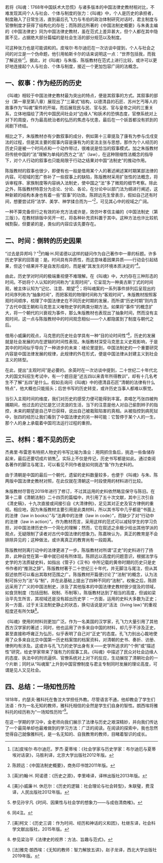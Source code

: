 若将《叫魂：1768年中国妖术大恐慌》与诸多版本的中国法律史教材相对比，不难发现其间个人与社会、个体与制度的张力：《叫魂》中，个人是历史的承担者，制度融入了日常生活，直到最后孔飞力与韦伯的政治体制研究对话时，君主制度与官僚制度才获得了结构化的存在；而陈顾远所著的《中国法制史概要》与朱勇主编的《中国法律史》同为中国法律史教材，虽在范式上差异甚大，但个人都在其中隐匿不见，占据绝大部分篇幅的是社会生活的部分规范以及制度。

可这种张力也是可能调和的。皮埃尔·布尔迪厄在一次访谈中提到，个人与社会之间的对立是一个伪命题，他引用帕斯卡尔的话来说明这一点：“世界包括我，而我了解这些”[^1]。据此，对《叫魂》与朱版、陈版教材在范式上进行比较，或许可以更好地连接起个人与社会、个体与制度，接近一个更加包容广阔的法概念。

## 一、叙事：作为经历的历史
《叫魂》相较于中国法律史教材最为突出的特点，便是其叙事的方式。其叙事的部分（第一章至第八章）展现出了“三幕式”结构，以德清县的石匠、苏州乞丐等人的故事作为“叫魂”案件的开端，而后展现民与民、官与民、官与皇帝之间的三重关系，立体地描绘了清代中国民间社会对“边缘人”和妖术的恐惧态度，官僚系统对上对下的周旋，作为最高统治者的弘历的焦虑与忧患，最后在一个妖首都没有抓到的闹剧下终结。

相比之下，朱版教材亦有少数叙事的成分，例如第十三章提及了康有为参与戊戌变法的过程，但是其主要的叙事内容是康有为的变法主张与思想，那作为个人经历的历史只是被一个时间点和一个动作带过，很难说是恰当的叙事模式。加之朱版教材将传统中国的“法”理解为单纯的西方之“法”（law），在这种限缩性法概念的指导下，对个人行动的叙事也只能局限于行动之结果对中国“法制史”的推动作用。

陈版教材的叙事也很少，即便有也一般是借用某个人的著述阐述某时期某部法律的内容。可视域的宽广弥补了一些叙事上的缺陷，陈版教材采用扩张性的法概念，将诉审程序、家族制度等内容纳入法制史，使中国之“法”多了微观的细节考察。除此之外，陈版教材特意分为总论、分论、各论，在分论中以部门法为纲进行阐述，这种新颖的结构本身也有着一些“叙事”的功效。陈顾远先生曾表示，假如自己还有时间，想要尝试将“法学、美学、神学揉合而为一”[^2]，可见其心中的视域之广阔。

一种不算完备但行之有效的补充方法或许是，效仿叶孝信主编的《中国法制史（第三版）》，在教材排版中另开一栏，将各种补充资料置于其中。这种方法也许比较机械割裂，但要紧的是，类似的内容应该先要存在。

## 二、时间：倒转的历史因果
“过去是异邦吗？”[^3]约翰·H.阿诺德以这样的疑问作为自己著作中一章的标题。许多历史学家的回答是：是。时间具有异质性，而这意味着因果异质——行动会引起结果，但这个结果并不是自发形成的，而是被“其发生的环境本质决定的”[^4]。

由此，历史学对时间的极端重视便不难理解。在《叫魂》中，大约存在三种形态的时间。不妨将个人认知的时间称为“主观时间”，它呈现为一种奥古斯丁式的时间观，被主体认知为“记忆、注意、期望”[^5]；将叫魂案的一系列事件排列后呈现出的时间序列称为“抽象时间”，而把客观的物理时间称为“客观时间”。朱版教材按照客观时间顺序，梳理了中国法律史在不同历史时期的发展，而所谓“历史时期”则内含了古代中国王朝和马克思主义唯物史学的两类分期方法。如果将“事件”的概念扩大，将一个朝代的兴衰视为事件，那么朱版教材也表现出了抽象时间，然而没有主观时间，这一点与陈版教材中的时间观念相似——个人都隐匿到了制度与朝代之后。

借用小威廉的观点，马克思的历史社会学具有一种“目的论时间性”[^6]，历史的发展就是社会发展的内在逻辑的时间性表现。朱版教材深受马克思主义史观影响，于是其中的时间似乎导向了一种进步的未来：绪论里提到，中国法制史的一个重要研究内容是中国法律发展的规律，此规律的外在形式，便是中国法律从封建主义到社会主义的转型。

在此，提出“主观时间”是必要的。余英时在一次访谈中提到，二十世纪二十年代北大的国文科招生考试中，有一个题目是“述五四以来青年所得教训”，却有十几名考生不了解“五四”是什么。假如去询问《叫魂》中的德清县石匠“清朝的法律有什么特点”，他大概也只能摇头；后世书写的历史转变，或许历史当事人都难以察觉。

当引入主观时间的维度，我们对历史的感受力便可能得到丰富。卖唱乞丐张四被拘捕期间，他过去的记忆是乞讨流浪的生活，当下的注意是他人对自己偷割辫子的指控，未来的期望是自己早日获释，说出自己被栽赃陷害的真相。从被指控到病死狱中，张四的经历让我们看到了中国法律史的另一种可能：它暂停于某个人的一生，那个人的身上承载着中国司法运行过程的重担。

## 三、材料：看不见的历史
杰弗里·布雷恩韦特把人物史的书写比喻为渔业：用网抓住鱼后，挑选一些鱼储存起来，最后还要切成片销售[^7]。实际上不仅是传记，历史书写都是如此。通过查阅各著作的脚注与尾注，可以看见不同作者是如何挑选“鱼”作为史料的。

由于清朝是中国的最后一个朝代，遗留的史料数量较多，也便于《叫魂》与朱、陈两版中国法律史教材对照，在此仅就在清朝这一时段使用的材料进行比较。

朱版教材尽管在2019年进行了修订，不过其运用的史料依然略显保守与陈旧。在第十二章《清朝法制》二十四页的篇幅中，共引用了五十次文献，其中三次引自《清史稿》，十九次直接或间接引自《大清律例》，足见其对正史及官方律例的重视。相应地，因为朱版教材主要引用是此类材料，所以其书写中几乎都是“书面上的法律（law in books）”与“法典中的法律（law in code）”，而缺少了对“行动中的法律（law in action）”。作为教材而言，采用这样的范式可以减轻学生的学习负担，对中国法律历史作一个简化的理解；然而，它在叙述之余极少给出其他学派的观点，无疑限制了读者对古代中国法律的想象力。陈嘉映认为，真正的教育是不会排除异见的；这种做法，或许离真正的教育尚有一段距离。

陈版教材则离行动中的法律更进了一步。陈版教材对所谓“正史”的史料进行了扬弃，此种自觉在第一章中就已经有所体现。陈顾远以高度的问题意识，根据法学与史学的方法质疑史料，如指出《管子》《汉书》中所记载的黄帝时期的历史只是史书作者的“推测之辞”。陈版教材著于二十世纪三十年代，并无脚注与尾注，但从其叙述依然可以看出其取材范围之广。陈版教材开篇便讨论了“法制”的概念，认为法制可拆分为“法”与“制”，并在此基础上提出了四种不同的“法制”。权衡之后，陈顾远采用了广义的中国法制史，涉及了其他版本的中国法律史教材很少提及的领域，如食货制度（包括田制、税制、币制等）。陈版教材达到了相当的高度，但诚如梁治平先生所言，其视域还是没有超出历史学：一方面，运用的史料大多数为正史；另一方面，过于关注法制史静止的状态，换句话说是对“活法（living law）”的重视程度还有所欠缺[^8]。

《叫魂》使用的材料则更加广泛。作为一名美国的汉学家，孔飞力大量引用了其他西方汉学家的著述；同时，他也运用了许多来自中国的材料，却几乎不涉及正史，甚至直接称呼雍正为弘历，似乎表明了自己对“正史”的态度。孔飞力别出心裁地使用了众多来自北京中国第一历史档案馆的档案资料，对清朝的史书、奏折、访册、律例均有涉及。这或许与孔飞力的史学出身有关——史学所追求的“个例”或“描述性”研究，给史学家带来了强有力的叙事工具。《叫魂》中描述了民众对社会边缘人的态度、执法中的刑讯逼供、官僚系统对上对下的反应，生动展现了清朝社会的一个片断；同时从“叫魂案”上升到中国官僚制度与君主专制同时发展的理论高度，可谓是见人又见社会。

## 四、总结：一场知性历险
1818年，约瑟夫·雅科托在鲁汶大学担任外教。尽管语言不通，他却教会了学生们法语：作为一名无知的教师，雅科托相信的全然是学生们自身的智性。朗西埃将雅科托的经历称为“一场知性历险”[^9]。

在这一学期的学习中，金老师向我们展示了法律与历史之艰深精妙，并向我们传达了一个最简单却也最难做到的学习方法：广泛的阅读。在阅读的探索中，我也忽然觉得自己就像雅科托，是一名无知的、自我教育的教师，目睹着智识的成长。

[^1]: [法]皮埃尔·布尔迪厄，罗杰·夏蒂埃：《社会学家与历史学家：布尔迪厄与夏蒂埃对话录》，马胜利译，北京大学出版社2012年版。
[^2]: 陈顾远：《中国法制史概要》，商务印书馆2011年版。
[^3]: [英]约翰·H. 阿诺德：《历史之源》，李里峰译，译林出版社2013年版。
[^4]: [美]小威廉·H. 休厄尔：《历史的逻辑：社会理论与社会转型》，朱联璧，费滢译，人民出版社2012年版。
[^5]: 参见孙宇凡《时间、因果性与社会学的想象力——与成伯清商榷》。
[^6]: 同4注。
[^7]: [美]柯文：《历史三调：作为时间、经历和神话的义和团》，杜继东译，社会科学文献出版社，2015年版。
[^8]: 参见梁治平《法律史的视界：方法、旨趣与范式》。
[^9]: [法]雅克·朗西埃：《无知的教师：智力解放五讲》，赵子龙译，西北大学出版社2019年版。